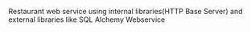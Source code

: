 Restaurant web service using internal libraries(HTTP Base Server) and external libraries like  SQL Alchemy Webservice
